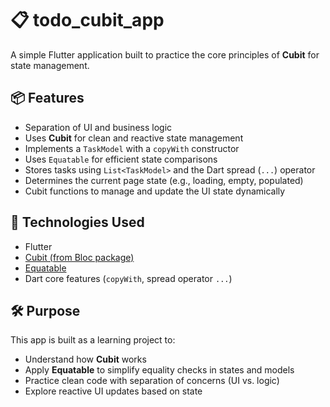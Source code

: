 # 📋 todo_cubit_app

A simple Flutter application built to practice the core principles of **Cubit** for state management.

## 📦 Features

- Separation of UI and business logic
- Uses **Cubit** for clean and reactive state management
- Implements a `TaskModel` with a `copyWith` constructor
- Uses `Equatable` for efficient state comparisons
- Stores tasks using `List<TaskModel>` and the Dart spread (`...`) operator
- Determines the current page state (e.g., loading, empty, populated)
- Cubit functions to manage and update the UI state dynamically

## 🧱 Technologies Used

- Flutter
- [Cubit (from Bloc package)](https://pub.dev/packages/flutter_bloc)
- [Equatable](https://pub.dev/packages/equatable)
- Dart core features (`copyWith`, spread operator `...`)

## 🛠️ Purpose

This app is built as a learning project to:

- Understand how **Cubit** works
- Apply **Equatable** to simplify equality checks in states and models
- Practice clean code with separation of concerns (UI vs. logic)
- Explore reactive UI updates based on state
